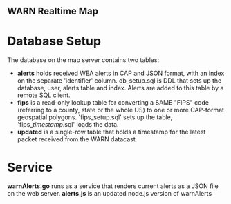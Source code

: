 ## WARN Realtime Map
# Database Setup
The database on the map server contains two tables:
- **alerts** holds received WEA alerts in CAP and JSON format, with an index on the separate 'identifier' column.  db_setup.sql is DDL that sets up the database, user, alerts table and index.  Alerts are added to this table by a remote SQL client.
- **fips** is a read-only lookup table for converting a SAME "FIPS" code (referring to a county, state or the whole US) to one or more CAP-format geospatial polygons.  'fips_setup.sql' sets up the table, 'fips_*timestamp*.sql' loads the data.
- **updated** is a single-row table that holds a timestamp for the latest packet received from the WARN datacast.

# Service
**warnAlerts.go** runs as a service that renders current alerts as a JSON file on the web server.
**alerts.js** is an updated node.js version of warnAlerts
